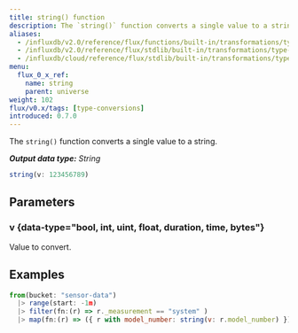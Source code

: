 ```yaml
---
title: string() function
description: The `string()` function converts a single value to a string.
aliases:
  - /influxdb/v2.0/reference/flux/functions/built-in/transformations/type-conversions/string/
  - /influxdb/v2.0/reference/flux/stdlib/built-in/transformations/type-conversions/string/
  - /influxdb/cloud/reference/flux/stdlib/built-in/transformations/type-conversions/string/
menu:
  flux_0_x_ref:
    name: string
    parent: universe
weight: 102
flux/v0.x/tags: [type-conversions]
introduced: 0.7.0
---
```


The `string()` function converts a single value to a string.

_**Output data type:** String_

```js
string(v: 123456789)
```

## Parameters

### v {data-type="bool, int, uint, float, duration, time, bytes"}
Value to convert.

## Examples
```js
from(bucket: "sensor-data")
  |> range(start: -1m)
  |> filter(fn:(r) => r._measurement == "system" )
  |> map(fn:(r) => ({ r with model_number: string(v: r.model_number) }))
```
